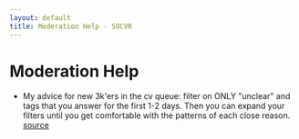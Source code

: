 ```yaml
---
layout: default
title: Moderation Help - SOCVR
---
```


# Moderation Help

- My advice for new 3k'ers in the cv queue: filter on ONLY "unclear" and tags that you answer for the first 1-2 days. Then you can expand your filters until you get comfortable with the patterns of each close reason.  [source](http://chat.stackoverflow.com/rooms/41570/conversation/new-cv-queue-advice)  

